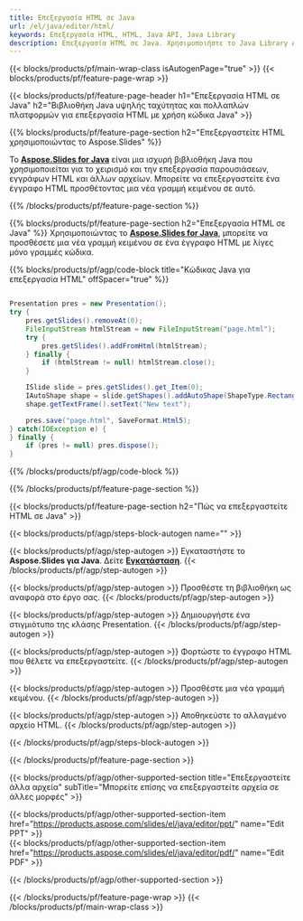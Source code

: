 ```yaml
---
title: Επεξεργασία HTML σε Java
url: /el/java/editor/html/
keywords: Επεξεργασία HTML, HTML, Java API, Java Library
description: Επεξεργασία HTML σε Java. Χρησιμοποιήστε το Java Library API για να επεξεργαστείτε το αρχείο HTML
---
```


{{< blocks/products/pf/main-wrap-class isAutogenPage="true" >}}
{{< blocks/products/pf/feature-page-wrap >}}

{{< blocks/products/pf/feature-page-header h1="Επεξεργασία HTML σε Java" h2="Βιβλιοθήκη Java υψηλής ταχύτητας και πολλαπλών πλατφορμών για επεξεργασία HTML με χρήση κώδικα Java" >}}

{{% blocks/products/pf/feature-page-section h2="Επεξεργαστείτε HTML χρησιμοποιώντας το Aspose.Slides" %}}

Το [**Aspose.Slides for Java**](https://products.aspose.com/slides/el/java/) είναι μια ισχυρή βιβλιοθήκη Java που χρησιμοποιείται για το χειρισμό και την επεξεργασία παρουσιάσεων, εγγράφων HTML και άλλων αρχείων. Μπορείτε να επεξεργαστείτε ένα έγγραφο HTML προσθέτοντας μια νέα γραμμή κειμένου σε αυτό. 

{{% /blocks/products/pf/feature-page-section %}}




{{% blocks/products/pf/feature-page-section  h2="Επεξεργασία HTML σε Java" %}}
Χρησιμοποιώντας το [**Aspose.Slides for Java**](https://products.aspose.com/slides/el/java/), μπορείτε να προσθέσετε μια νέα γραμμή κειμένου σε ένα έγγραφο HTML με λίγες μόνο γραμμές κώδικα.

{{% blocks/products/pf/agp/code-block title="Κώδικας Java για επεξεργασία HTML" offSpacer="true" %}}
```java

Presentation pres = new Presentation();
try {
    pres.getSlides().removeAt(0);
    FileInputStream htmlStream = new FileInputStream("page.html");
    try {
        pres.getSlides().addFromHtml(htmlStream);
    } finally {
        if (htmlStream != null) htmlStream.close();
    }

    ISlide slide = pres.getSlides().get_Item(0);
    IAutoShape shape = slide.getShapes().addAutoShape(ShapeType.Rectangle, 10, 10, 100, 50);
    shape.getTextFrame().setText("New text");

    pres.save("page.html", SaveFormat.Html5);
} catch(IOException e) {
} finally {
    if (pres != null) pres.dispose();
}
```
{{% /blocks/products/pf/agp/code-block %}}

{{% /blocks/products/pf/feature-page-section %}}




{{< blocks/products/pf/feature-page-section  h2="Πώς να επεξεργαστείτε HTML σε Java" >}}


{{< blocks/products/pf/agp/steps-block-autogen name="" >}}


{{< blocks/products/pf/agp/step-autogen >}}
Εγκαταστήστε το **Aspose.Slides για Java**. Δείτε [**Εγκατάσταση**](https://docs.aspose.com/slides/java/installation/).
{{< /blocks/products/pf/agp/step-autogen >}}

{{< blocks/products/pf/agp/step-autogen >}}
Προσθέστε τη βιβλιοθήκη ως αναφορά στο έργο σας.
{{< /blocks/products/pf/agp/step-autogen >}}

{{< blocks/products/pf/agp/step-autogen >}}
Δημιουργήστε ένα στιγμιότυπο της κλάσης Presentation.
{{< /blocks/products/pf/agp/step-autogen >}}

{{< blocks/products/pf/agp/step-autogen >}}
Φορτώστε το έγγραφο HTML που θέλετε να επεξεργαστείτε.
{{< /blocks/products/pf/agp/step-autogen >}}

{{< blocks/products/pf/agp/step-autogen >}}
Προσθέστε μια νέα γραμμή κειμένου.
{{< /blocks/products/pf/agp/step-autogen >}}

{{< blocks/products/pf/agp/step-autogen >}}
Αποθηκεύστε το αλλαγμένο αρχείο HTML.
{{< /blocks/products/pf/agp/step-autogen >}}


{{< /blocks/products/pf/agp/steps-block-autogen >}}


{{< /blocks/products/pf/feature-page-section >}}




{{< blocks/products/pf/agp/other-supported-section title="Επεξεργαστείτε άλλα αρχεία" subTitle="Μπορείτε επίσης να επεξεργαστείτε αρχεία σε άλλες μορφές" >}}

{{< blocks/products/pf/agp/other-supported-section-item href="https://products.aspose.com/slides/el/java/editor/ppt/" name="Edit PPT" >}}    
{{< blocks/products/pf/agp/other-supported-section-item href="https://products.aspose.com/slides/el/java/editor/pdf/" name="Edit PDF" >}}  



{{< /blocks/products/pf/agp/other-supported-section >}}

{{< /blocks/products/pf/feature-page-wrap >}}
{{< /blocks/products/pf/main-wrap-class >}}